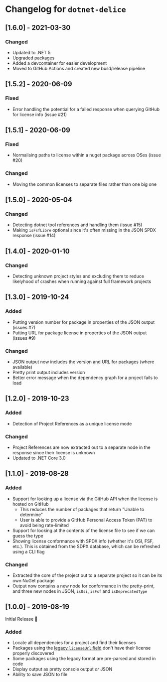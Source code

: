# Changelog for `dotnet-delice`

## [1.6.0] - 2021-03-30

### Changed

- Updated to .NET 5
- Upgraded packages
- Added a devcontainer for easier development
- Moved to GitHub Actions and created new build/release pipeline

## [1.5.2] - 2020-06-09

### Fixed

- Error handling the potential for a failed response when querying GitHub for license info (issue #21)

## [1.5.1] - 2020-06-09

### Fixed

- Normalising paths to license within a nuget package across OSes (issue #20)

### Changed

- Moving the common licenses to separate files rather than one big one

## [1.5.0] - 2020-05-04

### Changed

- Detecting dotnet tool references and handling them (issue #15)
- Making `isFsfLibre` optional since it's often missing in the JSON SPDX response (issue #14)

## [1.4.0] - 2020-01-10

### Changed

- Detecting unknown project styles and excluding them to reduce likelyhood of crashes when running against full framework projects

## [1.3.0] - 2019-10-24

### Added

- Putting version number for package in properties of the JSON output (issues #7)
- Putting URL for package license in properties of the JSON output (issues #9)

### Changed

- JSON output now includes the version and URL for packages (where available)
- Pretty print output includes version
- Better error message when the dependency graph for a project fails to load

## [1.2.0] - 2019-10-23

### Added

- Detection of Project References as a unique license mode

### Changed

- Project References are now extracted out to a separate node in the response since their license is unknown
- Updated to .NET Core 3.0

## [1.1.0] - 2019-08-28

### Added

- Support for looking up a license via the GitHub API when the license is hosted on GitHub
  - This reduces the number of packages that return "Unable to determine"
  - User is able to provide a GitHub Personal Access Token (PAT) to avoid being rate-limited
- Support for looking at the contents of the license file to see if we can guess the type
- Showing license conformance with SPDX info (whether it's OSI, FSF, etc.). This is obtained from the SDPX database, which can be refreshed using a CLI flag

### Changed

- Extracted the core of the project out to a separate project so it can be its own NuGet package
- Output now contains a new node for conformance in the pretty-print, and three new nodes in JSON, `isOsi`, `isFsf` and `isDeprecatedType`

## [1.0.0] - 2019-08-19

Initial Release :tada:

### Added

- Locate all dependencies for a project and find their licenses
- Packages using the [legacy `licenseUrl` field](https://github.com/NuGet/Announcements/issues/32) don't have their license properly discovered
- Some packages using the legacy format are pre-parsed and stored in code
- Display output as pretty console output _or_ JSON
- Ability to save JSON to file
